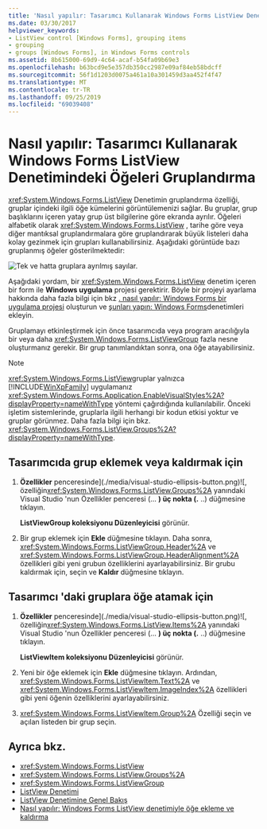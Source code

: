 ```yaml
---
title: 'Nasıl yapılır: Tasarımcı Kullanarak Windows Forms ListView Denetimindeki Öğeleri Gruplandırma'
ms.date: 03/30/2017
helpviewer_keywords:
- ListView control [Windows Forms], grouping items
- grouping
- groups [Windows Forms], in Windows Forms controls
ms.assetid: 8b615000-69d9-4c64-acaf-b54fa09b69e3
ms.openlocfilehash: b63bcd9e5e357db350cc2987e09af84eb58bdcff
ms.sourcegitcommit: 56f1d1203d0075a461a10a301459d3aa452f4f47
ms.translationtype: MT
ms.contentlocale: tr-TR
ms.lasthandoff: 09/25/2019
ms.locfileid: "69039408"
---
```

# <a name="how-to-group-items-in-a-windows-forms-listview-control-using-the-designer"></a>Nasıl yapılır: Tasarımcı Kullanarak Windows Forms ListView Denetimindeki Öğeleri Gruplandırma

<xref:System.Windows.Forms.ListView> Denetimin gruplandırma özelliği, gruplar içindeki ilgili öğe kümelerini görüntülemenizi sağlar. Bu gruplar, grup başlıklarını içeren yatay grup üst bilgilerine göre ekranda ayrılır. Öğeleri alfabetik olarak <xref:System.Windows.Forms.ListView> , tarihe göre veya diğer mantıksal gruplandırmalara göre gruplandırarak büyük listeleri daha kolay gezinmek için grupları kullanabilirsiniz. Aşağıdaki görüntüde bazı gruplanmış öğeler gösterilmektedir:

![Tek ve hatta gruplara ayrılmış sayılar.](./media/how-to-group-items-in-a-windows-forms-listview-control-using-the-designer/odd-even-list-view-groups.gif)

Aşağıdaki yordam, bir <xref:System.Windows.Forms.ListView> denetim içeren bir form ile **Windows uygulama** projesi gerektirir. Böyle bir projeyi ayarlama hakkında daha fazla bilgi için bkz [. nasıl yapılır: Windows Forms bir uygulama projesi](/visualstudio/ide/step-1-create-a-windows-forms-application-project) oluşturun ve [şunları yapın: Windows Forms](how-to-add-controls-to-windows-forms.md)denetimleri ekleyin.

Gruplamayı etkinleştirmek için önce tasarımcıda veya program aracılığıyla bir veya daha <xref:System.Windows.Forms.ListViewGroup> fazla nesne oluşturmanız gerekir. Bir grup tanımlandıktan sonra, ona öğe atayabilirsiniz.

> [!NOTE]
> <xref:System.Windows.Forms.ListView>gruplar yalnızca [!INCLUDE[WinXpFamily](../../../../includes/winxpfamily-md.md)] uygulamanız <xref:System.Windows.Forms.Application.EnableVisualStyles%2A?displayProperty=nameWithType> yöntemi çağırdığında kullanılabilir. Önceki işletim sistemlerinde, gruplarla ilgili herhangi bir kodun etkisi yoktur ve gruplar görünmez. Daha fazla bilgi için bkz. <xref:System.Windows.Forms.ListView.Groups%2A?displayProperty=nameWithType>.

## <a name="to-add-or-remove-groups-in-the-designer"></a>Tasarımcıda grup eklemek veya kaldırmak için

1. **Özellikler** penceresinde](./media/visual-studio-ellipsis-button.png)![, özelliğin<xref:System.Windows.Forms.ListView.Groups%2A> yanındaki Visual Studio 'nun Özellikler penceresi (... **) üç nokta (.** ..) düğmesine tıklayın.

     **ListViewGroup koleksiyonu Düzenleyicisi** görünür.

2. Bir grup eklemek için **Ekle** düğmesine tıklayın. Daha sonra, <xref:System.Windows.Forms.ListViewGroup.Header%2A> ve <xref:System.Windows.Forms.ListViewGroup.HeaderAlignment%2A> özellikleri gibi yeni grubun özelliklerini ayarlayabilirsiniz. Bir grubu kaldırmak için, seçin ve **Kaldır** düğmesine tıklayın.

## <a name="to-assign-items-to-groups-in-the-designer"></a>Tasarımcı 'daki gruplara öğe atamak için

1. **Özellikler** penceresinde](./media/visual-studio-ellipsis-button.png)![, özelliğin<xref:System.Windows.Forms.ListView.Items%2A> yanındaki Visual Studio 'nun Özellikler penceresi (... **) üç nokta (.** ..) düğmesine tıklayın.

     **ListViewItem koleksiyonu Düzenleyicisi** görünür.

2. Yeni bir öğe eklemek için **Ekle** düğmesine tıklayın. Ardından, <xref:System.Windows.Forms.ListViewItem.Text%2A> ve <xref:System.Windows.Forms.ListViewItem.ImageIndex%2A> özellikleri gibi yeni öğenin özelliklerini ayarlayabilirsiniz.

3. <xref:System.Windows.Forms.ListViewItem.Group%2A> Özelliği seçin ve açılan listeden bir grup seçin.

## <a name="see-also"></a>Ayrıca bkz.

- <xref:System.Windows.Forms.ListView>
- <xref:System.Windows.Forms.ListView.Groups%2A>
- <xref:System.Windows.Forms.ListViewGroup>
- [ListView Denetimi](listview-control-windows-forms.md)
- [ListView Denetimine Genel Bakış](listview-control-overview-windows-forms.md)
- [Nasıl yapılır: Windows Forms ListView denetimiyle öğe ekleme ve kaldırma](how-to-add-and-remove-items-with-the-windows-forms-listview-control.md)
